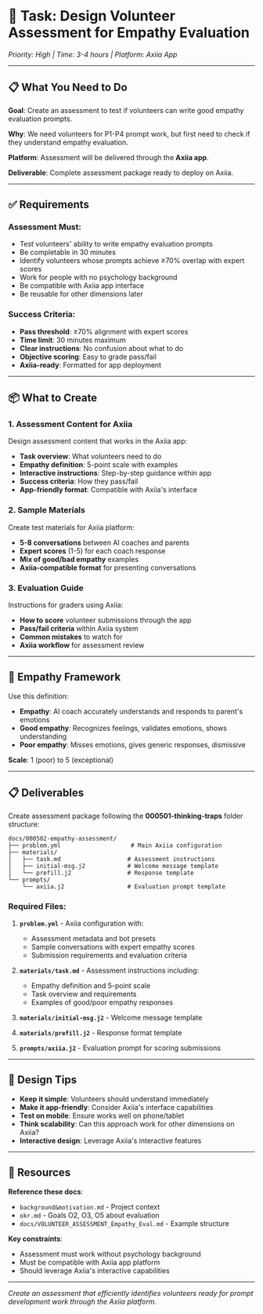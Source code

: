 # 🎯 Task: Design Volunteer Assessment for Empathy Evaluation

_Priority: High | Time: 3-4 hours | Platform: Axiia App_

---

## 📋 What You Need to Do

**Goal**: Create an assessment to test if volunteers can write good empathy evaluation prompts.

**Why**: We need volunteers for P1-P4 prompt work, but first need to check if they understand empathy evaluation.

**Platform**: Assessment will be delivered through the **Axiia app**.

**Deliverable**: Complete assessment package ready to deploy on Axiia.

---

## ✅ Requirements

### Assessment Must:
- Test volunteers' ability to write empathy evaluation prompts
- Be completable in 30 minutes
- Identify volunteers whose prompts achieve ≥70% overlap with expert scores
- Work for people with no psychology background
- Be compatible with Axiia app interface
- Be reusable for other dimensions later

### Success Criteria:
- **Pass threshold**: ≥70% alignment with expert scores
- **Time limit**: 30 minutes maximum
- **Clear instructions**: No confusion about what to do
- **Objective scoring**: Easy to grade pass/fail
- **Axiia-ready**: Formatted for app deployment

---

## 📦 What to Create

### 1. Assessment Content for Axiia
Design assessment content that works in the Axiia app:
- **Task overview**: What volunteers need to do
- **Empathy definition**: 5-point scale with examples
- **Interactive instructions**: Step-by-step guidance within app
- **Success criteria**: How they pass/fail
- **App-friendly format**: Compatible with Axiia's interface

### 2. Sample Materials
Create test materials for Axiia platform:
- **5-8 conversations** between AI coaches and parents
- **Expert scores** (1-5) for each coach response
- **Mix of good/bad empathy** examples
- **Axiia-compatible format** for presenting conversations

### 3. Evaluation Guide
Instructions for graders using Axiia:
- **How to score** volunteer submissions through the app
- **Pass/fail criteria** within Axiia system
- **Common mistakes** to watch for
- **Axiia workflow** for assessment review

---

## 🎯 Empathy Framework

Use this definition:
- **Empathy**: AI coach accurately understands and responds to parent's emotions
- **Good empathy**: Recognizes feelings, validates emotions, shows understanding
- **Poor empathy**: Misses emotions, gives generic responses, dismissive

**Scale**: 1 (poor) to 5 (exceptional)

---

## 📋 Deliverables

Create assessment package following the **000501-thinking-traps** folder structure:

```
docs/000502-empathy-assessment/
├── problem.yml                    # Main Axiia configuration
├── materials/
│   ├── task.md                   # Assessment instructions
│   ├── initial-msg.j2            # Welcome message template
│   └── prefill.j2                # Response template
└── prompts/
    └── axiia.j2                  # Evaluation prompt template
```

### Required Files:

1. **`problem.yml`** - Axiia configuration with:
   - Assessment metadata and bot presets
   - Sample conversations with expert empathy scores
   - Submission requirements and evaluation criteria

2. **`materials/task.md`** - Assessment instructions including:
   - Empathy definition and 5-point scale
   - Task overview and requirements
   - Examples of good/poor empathy responses

3. **`materials/initial-msg.j2`** - Welcome message template
4. **`materials/prefill.j2`** - Response format template
5. **`prompts/axiia.j2`** - Evaluation prompt for scoring submissions

---

## 🔧 Design Tips

- **Keep it simple**: Volunteers should understand immediately
- **Make it app-friendly**: Consider Axiia's interface capabilities
- **Test on mobile**: Ensure works well on phone/tablet
- **Think scalability**: Can this approach work for other dimensions on Axiia?
- **Interactive design**: Leverage Axiia's interactive features

---

## 📎 Resources

**Reference these docs**:
- `background&motivation.md` - Project context
- `okr.md` - Goals O2, O3, O5 about evaluation
- `docs/VOLUNTEER_ASSESSMENT_Empathy_Eval.md` - Example structure

**Key constraints**: 
- Assessment must work without psychology background
- Must be compatible with Axiia app platform
- Should leverage Axiia's interactive capabilities

---

_Create an assessment that efficiently identifies volunteers ready for prompt development work through the Axiia platform._ 